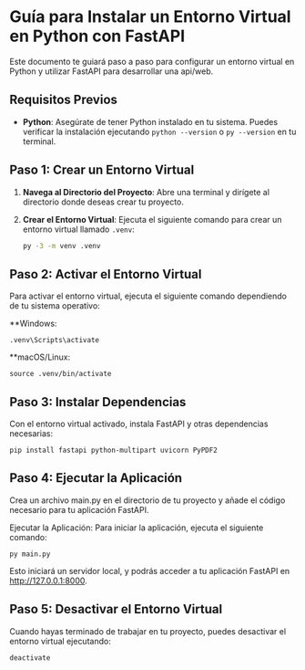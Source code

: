# Guía para Instalar un Entorno Virtual en Python con FastAPI

Este documento te guiará paso a paso para configurar un entorno virtual en Python y utilizar FastAPI para desarrollar una api/web.

## Requisitos Previos

- **Python**: Asegúrate de tener Python instalado en tu sistema. Puedes verificar la instalación ejecutando `python --version` o `py --version` en tu terminal.

## Paso 1: Crear un Entorno Virtual

1. **Navega al Directorio del Proyecto**: Abre una terminal y dirígete al directorio donde deseas crear tu proyecto.

2. **Crear el Entorno Virtual**: Ejecuta el siguiente comando para crear un entorno virtual llamado `.venv`:

   ```bash
   py -3 -m venv .venv


## Paso 2: Activar el Entorno Virtual
 Para activar el entorno virtual, ejecuta el siguiente comando dependiendo de tu sistema operativo:

**Windows:

`.venv\Scripts\activate`

**macOS/Linux:

`source .venv/bin/activate`

## Paso 3: Instalar Dependencias
 Con el entorno virtual activado, instala FastAPI y otras dependencias necesarias:

`pip install fastapi python-multipart uvicorn PyPDF2`

## Paso 4: Ejecutar la Aplicación
Crea un archivo main.py en el directorio de tu proyecto y añade el código necesario para tu aplicación FastAPI.

Ejecutar la Aplicación: Para iniciar la aplicación, ejecuta el siguiente comando:

`py main.py`

Esto iniciará un servidor local, y podrás acceder a tu aplicación FastAPI en http://127.0.0.1:8000.

## Paso 5: Desactivar el Entorno Virtual
Cuando hayas terminado de trabajar en tu proyecto, puedes desactivar el entorno virtual ejecutando:

`deactivate`